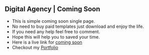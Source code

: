 ## Digital Agency | Coming Soon

- This is simple coming soon single page. 
- No need to buy paid templates just download and enjoy the life. 
- If you need any help feel free to comment.
- Hope this will help you to saved your time.
- Here is a live link for [coming soon](https://github.com/koukiyessine/coming-soon) 
- Checkout my [Portfolio](https://yessin.the-kouki.tn)
